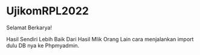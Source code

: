 # UjikomRPL2022

Selamat Berkarya!

Hasil Sendiri Lebih Baik Dari Hasil Mlik Orang Lain
cara menjalankan import dulu DB nya ke Phpmyadmin.
